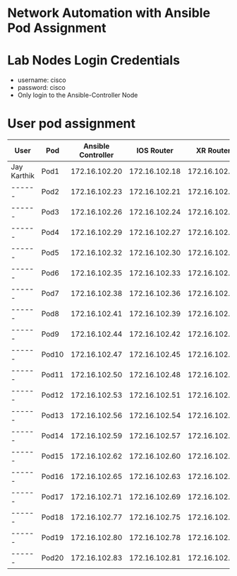 # Network Automation with Ansible Pod Assignment

# Lab Nodes Login Credentials
- username: cisco
- password: cisco
- Only login to the Ansible-Controller Node

# User pod assignment

| User | Pod | Ansible Controller | IOS Router | XR Router |
|------|-----|--------------------|------------|-----------|
|Jay Karthik| Pod1 | 172.16.102.20 | 172.16.102.18 | 172.16.102.19|
|------| Pod2 | 172.16.102.23 | 172.16.102.21 | 172.16.102.22|
|------| Pod3 | 172.16.102.26 | 172.16.102.24 | 172.16.102.25|
|------| Pod4 | 172.16.102.29 | 172.16.102.27 | 172.16.102.28|
|------| Pod5 | 172.16.102.32 | 172.16.102.30 | 172.16.102.31|
|------| Pod6 | 172.16.102.35 | 172.16.102.33 | 172.16.102.34|
|------| Pod7 | 172.16.102.38 | 172.16.102.36 | 172.16.102.37|
|------| Pod8 | 172.16.102.41 | 172.16.102.39 | 172.16.102.40|
|------| Pod9 | 172.16.102.44 | 172.16.102.42 | 172.16.102.43|
|------| Pod10 | 172.16.102.47 | 172.16.102.45 | 172.16.102.46|
|------| Pod11 | 172.16.102.50 | 172.16.102.48 | 172.16.102.49|
|------| Pod12 | 172.16.102.53 | 172.16.102.51 | 172.16.102.52|
|------| Pod13 | 172.16.102.56 | 172.16.102.54 | 172.16.102.55|
|------| Pod14 | 172.16.102.59 | 172.16.102.57 | 172.16.102.58|
|------| Pod15 | 172.16.102.62 | 172.16.102.60 | 172.16.102.61|
|------| Pod16 | 172.16.102.65 | 172.16.102.63 | 172.16.102.64|
|------| Pod17 | 172.16.102.71 | 172.16.102.69 | 172.16.102.70|
|------| Pod18 | 172.16.102.77 | 172.16.102.75 | 172.16.102.76|
|------| Pod19 | 172.16.102.80 | 172.16.102.78 | 172.16.102.79|
|------| Pod20 | 172.16.102.83 | 172.16.102.81 | 172.16.102.82|

